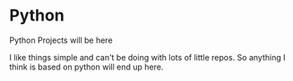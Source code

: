# Python
Python Projects will be here

I like things simple and can't be doing with lots of little repos.
So anything I think is based on python will end up here.

